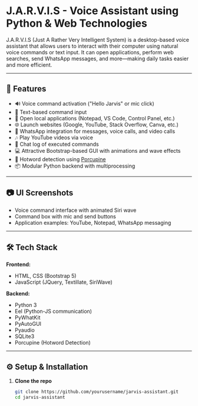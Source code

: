 # J.A.R.V.I.S - Voice Assistant using Python & Web Technologies

J.A.R.V.I.S (Just A Rather Very Intelligent System) is a desktop-based voice assistant that allows users to interact with their computer using natural voice commands or text input. It can open applications, perform web searches, send WhatsApp messages, and more—making daily tasks easier and more efficient.

---

## 🚀 Features

- 🔊 Voice command activation ("Hello Jarvis" or mic click)
- 💬 Text-based command input
- 📁 Open local applications (Notepad, VS Code, Control Panel, etc.)
- 🌐 Launch websites (Google, YouTube, Stack Overflow, Canva, etc.)
- 📱 WhatsApp integration for messages, voice calls, and video calls
- 🎶 Play YouTube videos via voice
- 📄 Chat log of executed commands
- 💻 Attractive Bootstrap-based GUI with animations and wave effects
- 🔑 Hotword detection using [Porcupine](https://github.com/Picovoice/porcupine)
- 📦 Modular Python backend with multiprocessing

---

## 📷 UI Screenshots

- Voice command interface with animated Siri wave
- Command box with mic and send buttons
- Application examples: YouTube, Notepad, WhatsApp messaging

---

## 🛠️ Tech Stack

**Frontend:**
- HTML, CSS (Bootstrap 5)
- JavaScript (JQuery, Textillate, SiriWave)

**Backend:**
- Python 3
- Eel (Python-JS communication)
- PyWhatKit
- PyAutoGUI
- Pyaudio
- SQLite3
- Porcupine (Hotword Detection)

---

## ⚙️ Setup & Installation

1. **Clone the repo**
   ```bash
   git clone https://github.com/yourusername/jarvis-assistant.git
   cd jarvis-assistant
